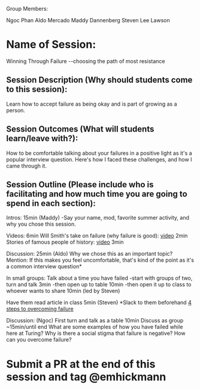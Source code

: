 

Group Members:

Ngoc Phan
Aldo Mercado
Maddy Dannenberg
Steven Lee Lawson

# Name of Session: 
Winning Through Failure --choosing the path of most resistance 

## Session Description (Why should students come to this session):

Learn how to accept failure as being okay and is part of growing as a person.

## Session Outcomes (What will students learn/leave with?):

How to be comfortable talking about your failures in a positive light as it's a popular interview question.
Here's how I faced these challenges, and how I came through it.

## Session Outline (Please include who is facilitating and how much time you are going to spend in each section):
Intros: 15min (Maddy)
 -Say your name, mod, favorite summer activity, and why you chose this session.

Videos: 6min
Will Smith's take on failure (why failure is good): [video](https://www.youtube.com/watch?v=wFf6rhcYkXw) 2min
Stories of famous people of history: [video](https://www.youtube.com/watch?v=zLYECIjmnQs) 3min

Discussion: 25min (Aldo)
Why we chose this as an important topic?
Mention: If this makes you feel uncomfortable, that's kind of the point as it's a common interview question*

In small groups: Talk about a time you have failed 
  -start with groups of two, turn and talk 3min
  -then open up to table 10min
  -then open it up to class to whoever wants to share 10min (led by Steven)

Have them read article in class 5min (Steven)
*Slack to them beforehand
  [4 steps to overcoming failure](https://www.fastcompany.com/3035120/4-steps-to-overcoming-failure-and-using-it-to-your-advanta)

Discussion: (Ngoc)
First turn and talk as a table 10min
Discuss as group ~15min/until end
 What are some examples of how you have failed while here at Turing?
 Why is there a social stigma that failure is negative?
 How can you overcome failure?

# Submit a PR at the end of this session and tag @emhickmann
